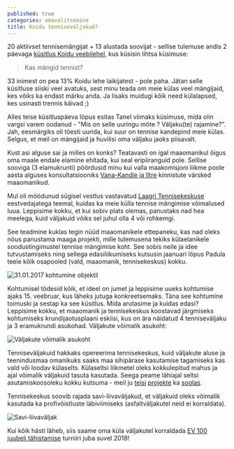 ```yaml
---
published: true
categories: omavalitsemine
title: Koidu tenniseväljakud?
---
```


20 aktiivset tennisemängijat + 13 alustada soovijat - sellise tulemuse andis 2 päevaga [küsitlus Koidu veebilehel](https://www.facebook.com/events/996474573829706/permalink/996475600496270/), kus küsisin lihtsa küsimuse: 

> Kas mängid tennist?

33 inimest on pea 13% Koidu lehe laikijatest - pole paha. Jätan selle küsitluse siiski veel avatuks, sest minu teada om meie külas veel mängijaid, kes võiks ka endast märku anda. Ja lisaks muidugi kõik need külalapsed, kes usinasti trennis käivad ;)

Alles teise küsitluspäeva lõpus esitas Tanel viimaks küsimuse, mida olin vargsi varem oodanud - "Mis on selle uuringu mõte ? Väljaku(te) rajamine?". Jah, eesmärgiks oli tõesti uurida, kui suur on tennise kandepind meie külas. Selgus, et meil on mängijaid ja huvilisi oma väljaku jaoks piisavalt.

Kust asi alguse sai ja milles on konks? Teatavasti on igal maaomanikul õigus oma maale endale elamine ehitada, kui seal eripiiranguid pole. Sellise sooviga (3 elamukrunti) pöördusid minu kui valla maakomisjoni liikme poole aasta alguses konsultatsiooniks [Vana-Kandle ja Iltre](http://xgis.maaamet.ee/maps/XGis?app_id=UU82A&user_id=at&LANG=1&WIDTH=1579&HEIGHT=935&zlevel=10,533732.8725,6578137.2585938&setlegend=UUKAT1_82=1,FUUKAT102_82=0,FUUKAT103_82=1) kinnistute värsked maaomanikud.

Mul oli möödunud sügisel vestlus vastavatud [Laagri Tennisekeskuse](http://laagritennis.ee/) eestvedajatega teemal, kuidas ka meie külla tennise mängimise võimalused luua. Leppisime kokku, et kui sobiv plats olemas, panustaks nad hea meelega, kuid väljakuid võiks sel juhul olla 4 või rohkemgi.

See teadmine kuklas tegin nüüd maaomanikele ettepaneku, kas nad oleks nõus panustama maaga projekti, mille tulemusena tekiks külaelanikele soodustingimustel tennise mängimise koht. See sobis neile ja idee tutvustamiseks ning sellega edasiliikumiseks kutsusin jaanuari lõpus Padula teele kõik osapooled (vald, maaomanik, tennisekeskus) kokku.

![31.01.2017 kohtumine objektil](https://cloud.githubusercontent.com/assets/146800/22997625/d99b3822-f3db-11e6-9a4f-ccd1652b3646.png)

Kohtumisel tõdesid kõik, et ideel on jumet ja leppisime uueks kohtumise ajaks 15. veebruar, kus läheks jutuga konkreetsemaks. Täna see kohtumine toimuski ja sestap ka see küsitlus. Mida arutasime ja kuidas edasi? Leppisime kokku, et maaomanik ja tennisekeskus koostavad järgmiseks kohtumiseks krundijaotusplaani eskiisi, kus on ära näidatud 4 tenniseväljaku ja 3 eramukrundi asukohad. Väljakute võimalik asukoht:

![Väljakute võimalik asukoht](https://cloud.githubusercontent.com/assets/146800/22997395/ddf58f2c-f3da-11e6-8f14-371efc51e023.png)

Tenniseväljakuid hakkaks opereerima tennisekeskus, kuid väljakute aluse ja teenindusmaa omanikuks saaks maa sihipärase kasutamise tagamiseks kas vald või loodav külaselts. Külaseltsi liikmetel oleks kokkulepitud mahus ja ajal võimalik väljakuid tasuta kasutada. Seega peame lähiajal seltsi asutamiskoosoleku kokku kutsuma - meil ju [teisi](https://github.com/tormi/KOV/issues/22) [projekte](https://github.com/tormi/KOV/issues/30) ka [soolas](https://github.com/tormi/KOV/issues/10).

Tennisekeskus soovib rajada savi-liivaväljakud, et väljakuid oleks võimalik kasutada ka profivõistluste läbiviimiseks (asfaltväljakutel neid ei korraldata).

![Savi-liivaväljak](https://cloud.githubusercontent.com/assets/146800/22997940/3f1a59e8-f3dd-11e6-8965-622ec8a6fb48.jpg)

Kui kõik hästi läheb, siis saame oma küla väljakutel korraldada [EV 100 juubeli tähistamise](https://ev100.ee/et/kingitused) turniiri juba suvel 2018!
